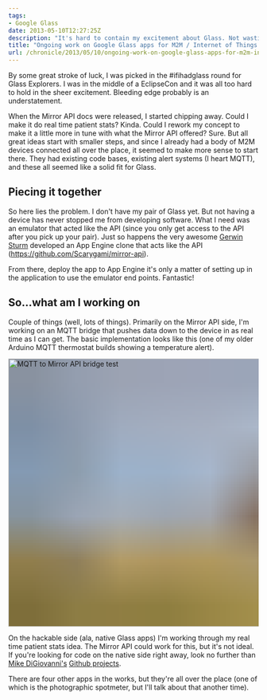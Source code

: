 ```yaml
---
tags:
- Google Glass
date: 2013-05-10T12:27:25Z
description: "It's hard to contain my excitement about Glass. Not wasting time, I started working on apps before I even have my pair."
title: "Ongoing work on Google Glass apps for M2M / Internet of Things connectivity"
url: /chronicle/2013/05/10/ongoing-work-on-google-glass-apps-for-m2m-internet-of-things-connectivity/
---
```


By some great stroke of luck, I was picked in the #ifihadglass round for Glass Explorers. I was in the middle of a EclipseCon and it was all too hard to hold in the sheer excitement. Bleeding edge probably is an understatement.

When the Mirror API docs were released, I started chipping away. Could I make it do real time patient stats? Kinda. Could I rework my concept to make it a little more in tune with what the Mirror API offered? Sure. But all great ideas start with smaller steps, and since I already had a body of M2M devices connected all over the place, it seemed to make more sense to start there. They had existing code bases, existing alert systems (I heart MQTT), and these all seemed like a solid fit for Glass.

## Piecing it together
So here lies the problem. I don't have my pair of Glass yet. But not having a device has never stopped me from developing software. What I need was an emulator that acted like the API (since you only get access to the API after you pick up your pair). Just so happens the very awesome <a href="https://plus.google.com/112336147904981294875/posts">Gerwin Sturm</a> developed an App Engine clone that acts like the API (<a href="https://github.com/Scarygami/mirror-api">https://github.com/Scarygami/mirror-api</a>).

From there, deploy the app to App Engine it's only a matter of setting up in the application to use the emulator end points. Fantastic!

## So...what am I working on
Couple of things (well, lots of things). Primarily on the Mirror API side, I'm working on an MQTT bridge that pushes data down to the device in as real time as I can get. The basic implementation looks like this (one of my older Arduino MQTT thermostat builds showing a temperature alert).

<img decoding="async" loading="lazy" width="800" height="538" style="background-size: cover;
          background-image: url('data:image/svg+xml;charset=utf-8,%3Csvg xmlns=\'http%3A//www.w3.org/2000/svg\' xmlns%3Axlink=\'http%3A//www.w3.org/1999/xlink\' viewBox=\'0 0 1280 853\'%3E%3Cfilter id=\'b\' color-interpolation-filters=\'sRGB\'%3E%3CfeGaussianBlur stdDeviation=\'.5\'%3E%3C/feGaussianBlur%3E%3CfeComponentTransfer%3E%3CfeFuncA type=\'discrete\' tableValues=\'1 1\'%3E%3C/feFuncA%3E%3C/feComponentTransfer%3E%3C/filter%3E%3Cimage filter=\'url(%23b)\' x=\'0\' y=\'0\' height=\'100%25\' width=\'100%25\' xlink%3Ahref=\'data%3Aimage/png;base64,iVBORw0KGgoAAAANSUhEUgAAAAkAAAAGCAIAAACepSOSAAAACXBIWXMAAC4jAAAuIwF4pT92AAAAs0lEQVQI1wGoAFf/AImSoJSer5yjs52ktp2luJuluKOpuJefsoCNowB+kKaOm66grL+krsCnsMGrt8m1u8mzt8OVoLIAhJqzjZ2tnLLLnLHJp7fNmpyjqbPCqLrRjqO7AIeUn5ultaWtt56msaSnroZyY4mBgLq7wY6TmwCRfk2Pf1uzm2WulV+xmV6rmGyQfFm3nWSBcEIAfm46jX1FkH5Djn5AmodGo49MopBLlIRBfG8yj/dfjF5frTUAAAAASUVORK5CYII=\'%3E%3C/image%3E%3C/svg%3E');" src="https://storage.googleapis.com/jdr-public-imgs/blog-archive/2013/05/screenshot-20130502-mirror-to-home-auto-bridge.png" alt="MQTT to Mirror API bridge test" />

On the hackable side (ala, native Glass apps) I'm working through my real time patient stats idea. The Mirror API could work for this, but it's not ideal. If you're looking for code on the native side right away, look no further than <a href="https://plus.google.com/116031914637788986927/posts">Mike DiGiovanni's</a> <a href="https://github.com/kaze0">Github projects</a>.

There are four other apps in the works, but they're all over the place (one of which is the photographic spotmeter, but I'll talk about that another time).
